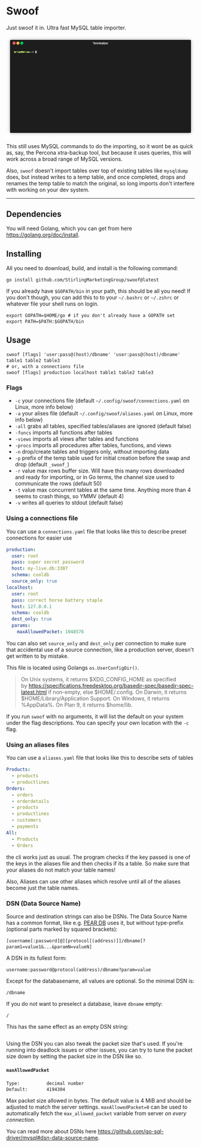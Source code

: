 # Swoof

Just swoof it in. Ultra fast MySQL table importer.

![Swoof](swoof.gif)

This still uses MySQL commands to do the importing, so it wont be as quick as, say, the Percona xtra-backup tool, but because it uses queries, this will work across a broad range of MySQL versions.

Also, `swoof` doesn't import tables over top of existing tables like `mysqldump` does, but instead writes to a temp table, and once completed, drops and renames the temp table to match the original, so long imports don't interfere with working on your dev system.

---

## Dependencies

You will need Golang, which you can get from here <https://golang.org/doc/install>.

## Installing

All you need to download, build, and install is the following command:

```shell
go install github.com/StirlingMarketingGroup/swoof@latest
```

If you already have `$GOPATH/bin` in your path, this should be all you need! If you don't though, you can add this to to your `~/.bashrc` or `~/.zshrc` or whatever file your shell runs on login.

```shell
export GOPATH=$HOME/go # if you don't already have a GOPATH set
export PATH=$PATH:$GOPATH/bin
```

## Usage

```shell
swoof [flags] 'user:pass@(host)/dbname' 'user:pass@(host)/dbname' table1 table2 table3
# or, with a connections file
swoof [flags] production localhost table1 table2 table3
```

### Flags

- `-c` your connections file (default `~/.config/swoof/connections.yaml` on Linux, more info below)
- `-a` your alises file (default `~/.config/swoof/aliases.yaml` on Linux, more info below)
- `-all` grabs all tables, specified tables/aliases are ignored (default false)
- `-funcs` imports all functions after tables
- `-views` imports all views after tables and functions
- `-procs` imports all procedures after tables, functions, and views
- `-n` drop/create tables and triggers only, without importing data
- `-p` prefix of the temp table used for initial creation before the swap and drop (default `_swoof_`)
- `-r` value
    max rows buffer size. Will have this many rows downloaded and ready for importing, or in Go terms, the channel size used to communicate the rows (default 50)
- `-t` value
    max concurrent tables at the same time. Anything more than 4 seems to crash things, so YMMV (default 4)
- `-v` writes all queries to stdout (default false)

### Using a connections file

You can use a `connections.yaml` file that looks like this to describe preset connections for easier use

```yaml
production:
  user: root
  pass: super secret password
  host: my-live.db:3307
  schema: cooldb
  source_only: true
localhost:
  user: root
  pass: correct horse battery staple
  host: 127.0.0.1
  schema: cooldb
  dest_only: true
  params:
    maxAllowedPacket: 1048576
```

You can also set `source_only` and `dest_only` per connection to make sure that accidental use of a source connection, like a production server, doesn't get written to by mistake.

This file is located using Golangs `os.UserConfigDir()`.

> On Unix systems, it returns $XDG_CONFIG_HOME as specified by <https://specifications.freedesktop.org/basedir-spec/basedir-spec-latest.html> if non-empty, else $HOME/.config. On Darwin, it returns $HOME/Library/Application Support. On Windows, it returns %AppData%. On Plan 9, it returns $home/lib.

If you run `swoof` with no arguments, it will list the default on your system under the flag descriptions. You can specify your own location with the `-c` flag.

### Using an aliases files

You can use a `aliases.yaml` file that looks like this to describe sets of tables

```yaml
Products:
  - products
  - productlines
Orders:
  - orders
  - orderdetails
  - products
  - productlines
  - customers
  - payments
All:
  - Products
  - Orders
```

the cli works just as usual. The program checks if the key passed is one of the keys in the aliases file and then checks if its a table. So make sure that your aliases do not match your table names!

Also, Aliases can use other aliases which resolve until all of the aliases become just the table names.

### DSN (Data Source Name)

Source and destination strings can also be DSNs. The Data Source Name has a common format, like e.g. [PEAR DB](http://pear.php.net/manual/en/package.database.db.intro-dsn.php) uses it, but without type-prefix (optional parts marked by squared brackets):

```shell
[username[:password]@][protocol[(address)]]/dbname[?param1=value1&...&paramN=valueN]
```

A DSN in its fullest form:

```shell
username:password@protocol(address)/dbname?param=value
```

Except for the databasename, all values are optional. So the minimal DSN is:

```shell
/dbname
```

If you do not want to preselect a database, leave `dbname` empty:

```shell
/
```

This has the same effect as an empty DSN string:

```shell
```

Using the DSN you can also tweak the packet size that's used. If you're running into deadlock issues or other issues, you can try to tune the packet size down by setting the packet size in the DSN like so.

#### `maxAllowedPacket`

```shell
Type:          decimal number
Default:       4194304
```

Max packet size allowed in bytes. The default value is 4 MiB and should be adjusted to match the server settings. `maxAllowedPacket=0` can be used to automatically fetch the `max_allowed_packet` variable from server *on every connection*.

You can read more about DSNs here <https://github.com/go-sql-driver/mysql#dsn-data-source-name>.
